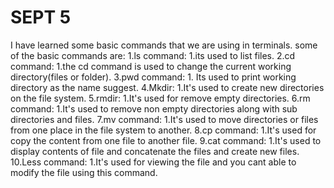 # SEPT 5


I have learned some basic commands that we are using in terminals.
some of the basic commands are:
      1.ls command:
              1.its used to list files.
      2.cd command:
              1.the cd command  is used to change the current working directory(files or folder).
      3.pwd command:
               1. Its used to print working directory as the name suggest.
      4.Mkdir:
               1.It's used to create new directories on the file system.
      5.rmdir:
               1.It's used for remove empty directories.
      6.rm command:
               1.It's used to remove non empty directories along with sub directories and files.
      7.mv command:
               1.It's used to move directories or files from one place in the file system to another.
      8.cp command:
               1.It's used for copy the content from one file to another file.
      9.cat command:
               1.It's used to display contents of file and concatenate the files and create new files.
      10.Less command:
               1.It's used for viewing the file and you cant able to modify the file using this command.

